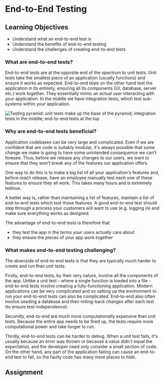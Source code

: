 # End-to-End Testing

## Learning Objectives
- Understand what an end-to-end test is
- Understand the benefits of end-to-end testing
- Understand the challenges of creating end-to-end tests

### What are end-to-end tests?

End-to-end tests are at the opposite end of the spectrum to unit tests. Unit tests take the smallest piece of an application (usually functions) and ensure it works as expected. End-to-end tests on the other hand test the application in its entirety, ensuring all its components (UI, database, server etc.) work together. They essentially mimic an actual user interacting with your application. In the middle we have integration tests, which test sub-systems within your application.

![Testing pyramid: unit tests make up the base of the pyramid; integration tests in the middle; end-to-end tests at the top](https://user-images.githubusercontent.com/44523714/128892812-824ce1e3-97e2-4fdd-8bbc-5f5811237d05.png)

### Why are end-to-end tests beneficial?

Application codebases can be very large and complicated. Even if we are confident that are code is suitably modular, it's always possible that some change we make is going to have some unintended consequence we can't foresee. Thus, before we release any changes to our users, we want to ensure that they won't break any of the features our application offers.

One way to do this is to make a big list of all your application's features and, before reach release, have an employee manually test each one of these features to ensure they all work. This takes many hours and is extremely tedious.

A better way is, rather than maintaining a list of features, maintain a list of end-to-end tests which test those features. A good end-to-end test should step through a process your customers will want to use (e.g. logging in) and make sure everything works as designed.

The advantage of end-to-end tests is therefore that
- they test the app in the terms your users actually care about
- they ensure the pieces of your app work together

### What makes end-to-end testing challenging?

The downside of end-to-end tests is that they are typically much harder to create and run than unit tests. 

Firstly, end-to-end tests, by their very nature, involve all the components of the app. Unlike a unit test - where a single function is loaded into a file - end-to-end tests involve creating a fully-functioning application. Modern applications can be very complicated and so setting up the environment to run your end-to-end tests can also be complicated. End-to-end also often involve seeding a database and then rolling-back changes after each test (to ensure test-independence).

Secondly, end-to-end are much more computationally expensive than unit tests. Because the entire app needs to be fired up, the tests require more computational power and take longer to run.

Thirdly, end-to-end tests can be harder to debug. When a unit test fails, it's usually because an error was thrown or because a value didn't equal the expectation, and the developer need only consider a small section of code. On the other hand, any part of the application failing can cause an end-to-end test to fail, so the faulty code has many more places to hide.

## Assignment
